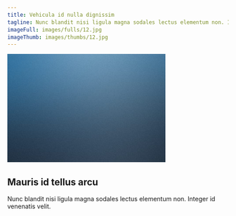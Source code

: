 ```yaml
---
title: Vehicula id nulla dignissim
tagline: Nunc blandit nisi ligula magna sodales lectus elementum non. Integer id venenatis velit.
imageFull: images/fulls/12.jpg
imageThumb: images/thumbs/12.jpg
---
```


<article class="thumb">
							<a href="images/fulls/07.jpg" class="image"><img src="images/thumbs/07.jpg" alt="" /></a>
							<h2>Mauris id tellus arcu</h2>
							<p>Nunc blandit nisi ligula magna sodales lectus elementum non. Integer id venenatis velit.</p>
						</article>
						